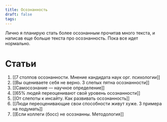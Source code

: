 ```yaml
---
title: Осознанность
draft: false
tags:
---
```

Лично я планирую стать более осознанным прочитав много текста, и написав еще больше текста про осознанность. Пока все идет нормально.
# Статьи
1. [[7 столпов осознанности. Мнение кандидата наук орг. психологии]]
2. [[Вы оцениваете себя не верно. 3 слепых пятна осознанности]]
3. [[Самосознание — научное определение]]
4. [[65% людей переоценивают свой уровень осознанности]]
5. [[От слепоты к инсайту.  Как развивать осознанность]]
6. [[Люди переоценивающие свои способности живут хуже. 3 примера на подумать]]
7. [[Если коллеги (босс) не осознанны. Методология]]